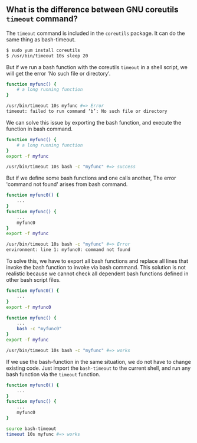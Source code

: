 
What is the difference between GNU coreutils `timeout` command?
-------------------------------------------------

The `timeout` command is included in the `coreutils` package.
It can do the same thing as bash-timeout.

```bash
$ sudo yum install coreutils
$ /usr/bin/timeout 10s sleep 20
```

But if we run a bash function with the coreutils `timeout` in a shell script, we will get the error 'No such file or directory'.

```bash
function myfunc() {
    # a long running function
}

/usr/bin/timeout 10s myfunc #=> Error
timeout: failed to run command ‘b’: No such file or directory
```

We can solve this issue by exporting the bash function, and execute the function in bash command.

```bash
function myfunc() {
    # a long running function
}
export -f myfunc

/usr/bin/timeout 10s bash -c "myfunc" #=> success
```

But if we define some bash functions and one calls another, The error 'command not found' arises from bash command.

```bash
function myfunc0() {
    ...
}
function myfunc() {
    ...
    myfunc0
}
export -f myfunc

/usr/bin/timeout 10s bash -c "myfunc" #=> Error
environment: line 1: myfunc0: command not found
```

To solve this, we have to export all bash functions and replace all lines that invoke the bash function to invoke via bash command.
This solution is not realistic because we cannot check all dependent bash functions defined in other bash script files.

```bash
function myfunc0() {
    ...
}
export -f myfunc0

function myfunc() {
    ...
    bash -c "myfunc0"
}
export -f myfunc

/usr/bin/timeout 10s bash -c "myfunc" #=> works
```

If we use the bash-function in the same situation, we do not have to change existing code.
Just import the `bash-timeout` to the current shell, and run any bash function via the `timeout` function.

```bash
function myfunc0() {
    ...
}
function myfunc() {
    ...
    myfunc0
}

source bash-timeout
timeout 10s myfunc #=> works
```
